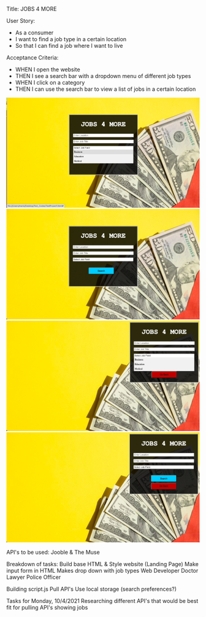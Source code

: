Title: JOBS 4 MORE

User Story:
* As a consumer 
* I want to find a job type in a certain location
* So that I can find a job where I want to live

Acceptance Criteria: 
* WHEN I open the website 
* THEN I see a search bar with a dropdown menu of different job types
* WHEN I click on a category
* THEN I can use the search bar to view a list of jobs in a certain location 

![Opening Page with Dropdown](assets/openpagewithdropdown.png)
![Opening Page without Dropdown](assets/openingpagewithoutdropdown.png)
![Results Page with Dropdown](assets/resultspagewithdropdown.png)
![Results Page without Dropdown](assets/resultspagewithoutdropdown.png)

API's to be used: Jooble & The Muse

Breakdown of tasks:
Build base HTML & Style website (Landing Page)
    Make input form in HTML
    Makes drop down with job types
        Web Developer
        Doctor
        Lawyer
        Police Officer 


Building script.js
    Pull API's 
    Use local storage (search preferences?)

Tasks for Monday, 10/4/2021
Researching different API's that would be best fit for pulling API's showing jobs